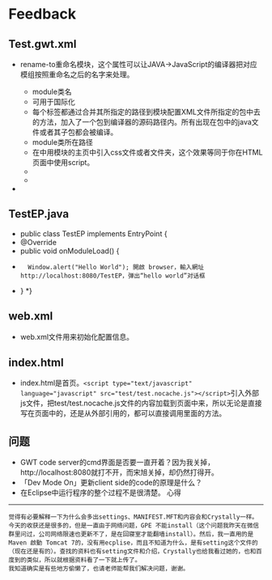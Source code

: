 # Feedback #

Test.gwt.xml
-----
* <module rename-to="test"> rename-to重命名模块，这个属性可以让JAVA->JavaScript的编译器把对应模组按照重命名之后的名字来处理。
	* <inherits name="logical-module-name" /> module类名
	* <extend-property name="locale" values="zh_CN"/> 可用于国际化 
	* <source path="client" /> 每个<source>标签都通过合并其所指定的路径到模块配置XML文件所指定的包中去的方法，加入了一个包到编译器的源码路径内。所有出现在包中的java文件或者其子包都会被编译。
	* <entry-point class="com.dtc.test.client.TestEP" /> module类所在路径
	* <stylesheet src="reset.css" /> 在中用模块的主页中引入css文件或者文件夹，这个效果等同于你在HTML页面中使用script。
	* <add-linker name="xsiframe" />
	* <collapse-all-properties />	
* </module>


TestEP.java
-----
* public class TestEP implements EntryPoint {
*	@Override
*	public void onModuleLoad() {
*		Window.alert("Hello World"); 開啟 browser，輸入網址 http://localhost:8080/TestEP，弹出“hello world”对话框
*	}
*}

web.xml
-----
* web.xml文件用来初始化配置信息。

index.html
-----
* index.html是首页。`<script type="text/javascript" language="javascript" src="test/test.nocache.js"></script>`引入外部js文件，把test/test.nocache.js文件的内容加载到页面中来，所以无论是直接写在页面中的，还是从外部引用的，都可以直接调用里面的方法。

问题
-----
* GWT code server的cmd界面是否要一直开着？因为我关掉，http://localhost:8080就打不开，而宋旭关掉，却仍然打得开。
* 「Dev Mode On」更新client side的code的原理是什么？
* 在Eclipse中运行程序的整个过程不是很清楚。
心得
-----
    觉得有必要解释一下为什么会多出settings、MANIFEST.MFT和内容会和Crystally一样。
    今天的收获还是很多的，但是一直由于网络问题，GPE 不能install（这个问题我昨天在微信群里问过，公司网络限速也更新不了，是在回寝室才能翻墙install）。然后，我一直用的是Maven 啟動 Tomcat 7的，没有用ecplise，而且不知道为什么，是有setting这个文件的（现在还是有的）。查找的资料也有setting文件和介绍，Crystally也给我看过她的，也和百度到的类似，所以就根据资料看了一下就上传了。
    我知道确实是有些地方偷懒了，也请老师能帮我们解决问题，谢谢。

